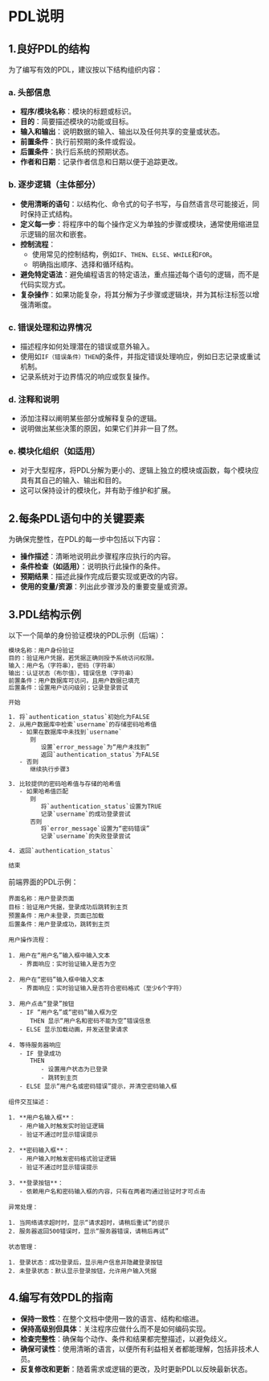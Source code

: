 # PDL说明

## 1.良好PDL的结构

为了编写有效的PDL，建议按以下结构组织内容：

### a. 头部信息

- **程序/模块名称**：模块的标题或标识。
- **目的**：简要描述模块的功能或目标。
- **输入和输出**：说明数据的输入、输出以及任何共享的变量或状态。
- **前置条件**：执行前预期的条件或假设。
- **后置条件**：执行后系统的预期状态。
- **作者和日期**：记录作者信息和日期以便于追踪更改。

### b. 逐步逻辑（主体部分）

- **使用清晰的语句**：以结构化、命令式的句子书写，与自然语言尽可能接近，同时保持正式结构。
- **定义每一步**：将程序中的每个操作定义为单独的步骤或模块，通常使用缩进显示逻辑的层次和嵌套。
- **控制流程**：
  - 使用常见的控制结构，例如`IF`、`THEN`、`ELSE`、`WHILE`和`FOR`。
  - 明确指出顺序、选择和循环结构。
- **避免特定语法**：避免编程语言的特定语法，重点描述每个语句的逻辑，而不是代码实现方式。
- **复杂操作**：如果功能复杂，将其分解为子步骤或逻辑块，并为其标注标签以增强清晰度。

### c. 错误处理和边界情况

- 描述程序如何处理潜在的错误或意外输入。
- 使用如`IF（错误条件）THEN`的条件，并指定错误处理响应，例如日志记录或重试机制。
- 记录系统对于边界情况的响应或恢复操作。

### d. 注释和说明

- 添加注释以阐明某些部分或解释复杂的逻辑。
- 说明做出某些决策的原因，如果它们并非一目了然。

### e. 模块化组织（如适用）

- 对于大型程序，将PDL分解为更小的、逻辑上独立的模块或函数，每个模块应具有其自己的输入、输出和目的。
- 这可以保持设计的模块化，并有助于维护和扩展。

## 2.每条PDL语句中的关键要素

为确保完整性，在PDL的每一步中包括以下内容：

- **操作描述**：清晰地说明此步骤程序应执行的内容。
- **条件检查（如适用）**：说明执行此操作的条件。
- **预期结果**：描述此操作完成后要实现或更改的内容。
- **使用的变量/资源**：列出此步骤涉及的重要变量或资源。

## 3.PDL结构示例

以下一个简单的身份验证模块的PDL示例（后端）：

```txt
模块名称：用户身份验证
目的：验证用户凭据，若凭据正确则授予系统访问权限。
输入：用户名（字符串），密码（字符串）
输出：认证状态（布尔值），错误信息（字符串）
前置条件：用户数据库可访问，且用户数据已填充
后置条件：设置用户访问级别；记录登录尝试

开始

1. 将`authentication_status`初始化为FALSE
2. 从用户数据库中检索`username`的存储密码哈希值
   - 如果在数据库中未找到`username`
      则
         设置`error_message`为“用户未找到”
         返回`authentication_status`为FALSE
   - 否则
      继续执行步骤3

3. 比较提供的密码哈希值与存储的哈希值
   - 如果哈希值匹配
      则
         将`authentication_status`设置为TRUE
         记录`username`的成功登录尝试
      否则
         将`error_message`设置为“密码错误”
         记录`username`的失败登录尝试

4. 返回`authentication_status`

结束
```

前端界面的PDL示例：

```
界面名称：用户登录页面
目标：验证用户凭据，登录成功后跳转到主页
预置条件：用户未登录，页面已加载
后置条件：用户登录成功，跳转到主页

用户操作流程：

1. 用户在“用户名”输入框中输入文本
   - 界面响应：实时验证输入是否为空

2. 用户在“密码”输入框中输入文本
   - 界面响应：实时验证输入是否符合密码格式（至少6个字符）

3. 用户点击“登录”按钮
   - IF “用户名”或“密码”输入框为空
      THEN 显示“用户名和密码不能为空”错误信息
   - ELSE 显示加载动画，并发送登录请求

4. 等待服务器响应
   - IF 登录成功
      THEN
         - 设置用户状态为已登录
         - 跳转到主页
   - ELSE 显示“用户名或密码错误”提示，并清空密码输入框

组件交互描述：

1. **用户名输入框**：
   - 用户输入时触发实时验证逻辑
   - 验证不通过时显示错误提示

2. **密码输入框**：
   - 用户输入时触发密码格式验证逻辑
   - 验证不通过时显示错误提示

3. **登录按钮**：
   - 依赖用户名和密码输入框的内容，只有在两者均通过验证时才可点击

异常处理：

1. 当网络请求超时时，显示“请求超时，请稍后重试”的提示
2. 服务器返回500错误时，显示“服务器错误，请稍后再试”

状态管理：

1. 登录状态：成功登录后，显示用户信息并隐藏登录按钮
2. 未登录状态：默认显示登录按钮，允许用户输入凭据
```



## 4.编写有效PDL的指南

- **保持一致性**：在整个文档中使用一致的语言、结构和缩进。
- **保持高级别但具体**：关注程序应做什么而不是如何编码实现。
- **检查完整性**：确保每个动作、条件和结果都完整描述，以避免歧义。
- **确保可读性**：使用清晰的语言，以便所有利益相关者都能理解，包括非技术人员。
- **反复修改和更新**：随着需求或逻辑的更改，及时更新PDL以反映最新状态。
